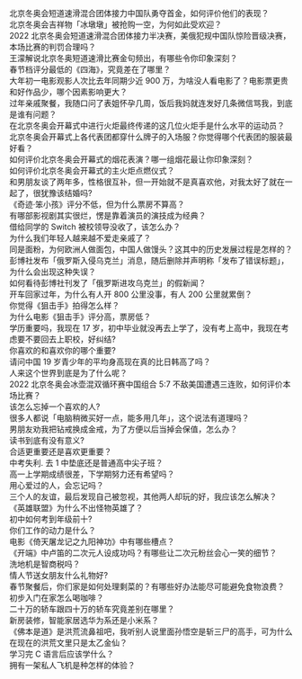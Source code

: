 北京冬奥会短道速滑混合团体接力中国队勇夺首金，如何评价他们的表现？  
北京冬奥会吉祥物「冰墩墩」被抢购一空，为何如此受欢迎？  
2022 北京冬奥会短道速滑混合团体接力半决赛，美俄犯规中国队惊险晋级决赛，本场比赛的判罚合理吗？  
王濛解说北京冬奥短道速滑比赛金句频出，有哪些令你印象深刻？  
春节档评分最低的《四海》，究竟差在了哪里？  
大年初一电影观影人次比去年同期少近 900 万，为啥没人看电影了？电影票更贵和好作品少，哪个因素影响更大？  
过年亲戚聚餐，我随口问了表姐怀孕几周，饭后我妈就连发好几条微信骂我，到底是谁有问题？  
在北京冬奥会开幕式中进行火炬最终传递的这几位火炬手是什么水平的运动员？  
北京冬奥会开幕式上各代表团都穿什么牌子的入场服？你觉得哪个代表团的服装最好看？  
如何评价北京冬奥会开幕式的烟花表演？哪一组烟花最让你印象深刻？  
如何评价北京冬奥会开幕式的主火炬点燃仪式？  
和男朋友谈了两年多，性格很互补，但一开始就不是真喜欢他，对我太好了就在一起了，很犹豫该结婚吗?  
《奇迹·笨小孩》评分不低，但为什么票房不算高？  
有哪部影视剧其实很烂，愣是靠着演员的演技成为经典？  
借给同学的 Switch 被校领导没收了，该怎么办？  
为什么我们年轻人越来越不爱走亲戚了？  
同是面粉，为何欧洲人做面包，中国人做馒头？这其中的历史发展过程是怎样的？  
彭博社发布「俄罗斯入侵乌克兰」消息，随后删除并声明称「发布了错误标题」，为什么会出现这种失误？  
如何看待彭博社刊发了「俄罗斯进攻乌克兰」的假新闻？  
开车回家过年，为什么有人开 800 公里没事，有人 200 公里就累倒？  
你觉得《狙击手》拍得怎么样？  
为什么电影《狙击手》评分高，票房低？  
学历重要吗，我现在 17 岁，初中毕业就没再去上学了，没有考上高中，我现在考虑要不要回去上职校，好纠结?  
你喜欢的和喜欢你的哪个重要?  
请问中国 19 岁青少年的平均身高现在真的比日韩高了吗？  
人来这个世界到底是为了什么呢？  
2022 北京冬奥会冰壶混双循环赛中国组合 5:7 不敌美国遭遇三连败，如何评价本场比赛？  
该怎么忘掉一个喜欢的人?  
很多人都说「电脑稍微买好一点，能多用几年」，这个说法有道理吗？  
男朋友劝我把钻戒换成金戒，为了方便以后当掉会保值，怎么办？  
读书到底有没有意义?  
合适更重要还是喜欢更重要？  
中考失利. 去 1 中垫底还是普通高中尖子班？  
高一上学期成绩很差，下学期努力还有希望吗？  
用心爱过的人，会忘记吗？  
三个人的友谊，最后发现自己被忽视，其他两人却玩的好，我应该怎么解决？  
《英雄联盟》为什么不出怪物英雄了？  
初中如何考到年级前十?  
你们工作的动力是什么？  
电影《倚天屠龙记之九阳神功》中有哪些槽点？  
《开端》中卢笛的二次元人设成功吗？有哪些让二次元粉丝会心一笑的细节？  
洗地机是智商税吗？  
情人节送女朋友什么礼物好?  
春节聚餐后，你们家是如何处理剩菜的？有哪些好办法能尽可能避免食物浪费？  
初步入门在家怎么喝咖啡？  
二十万的轿车跟四十万的轿车究竟差别在哪里？  
新房装修，智能家居选华为系还是小米系？  
《佛本是道》是洪荒流鼻祖吧，我听别人说里面孙悟空是斩三尸的高手，可为什么在现在的洪荒文里只是太乙金仙？  
学习完 C 语言后应该学什么？  
拥有一架私人飞机是种怎样的体验？  

